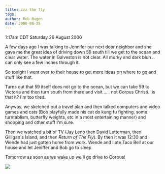 ```yaml
---
title: zzz the fly
tags: 
author: Rob Nugen
date: 2000-08-25
---
```


<title></title>
<p class=date>1:17am CDT Saturday 26 August 2000</p>

<p>A few days ago I was talking to Jennifer our next door neighbor and
she gave me the great idea of driving down 59 south till we get to the
ocean and clear water.  The water in Galveston is not clear.  All
murky and dark bluh .. can only see a few inches through it.

<p>So tonight I went over to their house to get more ideas on where to
go and stuff like that.

<p>Turns out that 59 itself does not go to the ocean, but we can take
59 to Victoria and then turn south from there and visit ..... not
Corpus Christi.. is that it?  I'm too tired.

<p>Anyway, we sketched out a travel plan and then talked computers and
video games and cats (Bob playfully made his cat do kung fu fighting,
some turntablism, butterfly weights, etc in a most entertaining
manner) and shopping and other stuff I'm sure.

<p>Then we watched a bit of TV (Jay Leno then David Letterman, then
Gilligan's Island, and then <em>Return of The Fly</em>).  By then it
was 12:30 and Wende had just gotten home from work.  Wende and I ate
Taco Bell at our house and let Jeniffer and Bob go to sleep.

<p>Tomorrow as soon as we wake up we'll go drive to Corpus!

<p><img src='/images/rob/wL-ROB.gif'>

